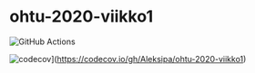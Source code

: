 # ohtu-2020-viikko1

![GitHub Actions](https://github.com/Aleksipa/ohtu-2020-viikko1/workflows/Java%20CI%20with%20Gradle/badge.svg)

![codecov](https://codecov.io/gh/Aleksipa/ohtu-2020-viikko1/branch/main/graph/badge.svg?token=JN19VA36ED)](https://codecov.io/gh/Aleksipa/ohtu-2020-viikko1)

